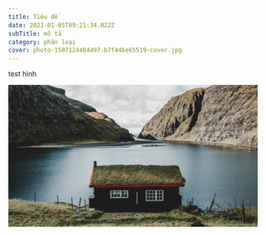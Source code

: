 ```yaml
---
title: Tiêu đề
date: 2021-01-05T09:21:34.022Z
subTitle: mô tả
category: phân loại
cover: photo-1507124484497-b7f446e65519-cover.jpg
---
```

test hình 

![hin](photo-1507124484497-b7f446e65519.jpg)